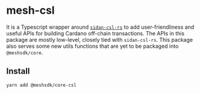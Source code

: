 # mesh-csl

It is a Typescript wrapper around [`sidan-csl-rs`](https://github.com/sidan-lab/sidan-csl-rs) to add user-friendliness and useful APIs for building Cardano off-chain transactions. The APIs in this package are mostly low-level, closely tied with `sidan-csl-rs`. This package also serves some new utils functions that are yet to be packaged into `@meshsdk/core`.

## Install

```sh
yarn add @meshsdk/core-csl
```
